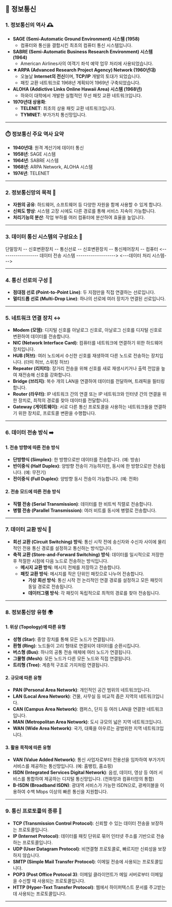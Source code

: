 ## 📡 정보통신

### 1. 정보통신의 역사 🕰️
*   **SAGE (Semi-Automatic Ground Environment) 시스템 (1958)**
    *   컴퓨터와 통신을 결합시킨 최초의 컴퓨터 통신 시스템입니다.
*   **SABRE (Semi-Automatic Business Research Environment) 시스템 (1964)**
    *   American Airlines사의 여객기 좌석 예약 업무 처리에 사용되었습니다.
*   **★ARPA (Advanced Research Project Agency) Network (1960년대)**
    *   오늘날 **Internet의 전신**이며, **TCP/IP** 개발의 토대가 되었습니다.
    *   패킷 교환 네트워크로 1968년 계획되어 1969년 구축되었습니다.
*   **ALOHA (Addictive Links Online Hawaii Area) 시스템 (1968년)**
    *   하와이 대학에서 개발한 실험적인 무선 패킷 교환 네트워크입니다.
*   **1970년대 상용화**:
    *   **TELENET**: 최초의 상용 패킷 교환 네트워크입니다.
    *   **TYMNET**: 부가가치 통신망입니다.

---

### ⏱️ 정보통신 주요 역사 요약
*   **1940년대**: 원격 계산기에 데이터 통신
*   **1958년**: SAGE 시스템
*   **1964년**: SABRE 시스템
*   **1968년**: ARPA Network, ALOHA 시스템
*   **1974년**: TELENET

---

### 2. 정보통신망의 목적 🎯
*   **자원의 공유**: 하드웨어, 소프트웨어 등 다양한 자원을 함께 사용할 수 있게 합니다.
*   **신뢰도 향상**: 시스템 고장 시에도 다른 경로를 통해 서비스 지속이 가능합니다.
*   **처리기능의 분산**: 작업 부하를 여러 컴퓨터에 분산하여 효율을 높입니다.

---

### 3. 데이터 통신 시스템의 구성요소 🔗
단말장치 -- 신호변환장치 -- 통신선로 -- 신호변환장치 -- 통신제어장치 -- 컴퓨터
<------------------ 데이터 전송 시스템 -------------------> <---데이터 처리 시스템--->


---

### 4. 통신 선로의 구성 🔌
*   **점대점 선로 (Point-to-Point Line)**: 두 지점만을 직접 연결하는 선로입니다.
*   **멀티드롭 선로 (Multi-Drop Line)**: 하나의 선로에 여러 장치가 연결된 선로입니다.

---

### 5. 네트워크 연결 장치 ↔️
*   **Modem (모뎀)**: 디지털 신호를 아날로그 신호로, 아날로그 신호를 디지털 신호로 변환하여 데이터를 전송합니다.
*   **NIC (Network Interface Card)**: 컴퓨터를 네트워크에 연결하기 위한 하드웨어 장치입니다.
*   **HUB (허브)**: 여러 노드에서 수신한 신호를 재생하여 다른 노드로 전송하는 장치입니다. (더미 허브, 스위칭 허브)
*   **Repeater (리피터)**: 장거리 전송을 위해 신호를 새로 재생시키거나 출력 전압을 높여 재전송해 신호를 강화합니다.
*   **Bridge (브리지)**: 복수 개의 LAN을 연결하여 데이터를 전달하며, 트래픽을 필터링합니다.
*   **Router (라우터)**: IP 네트워크 간의 연결 또는 IP 네트워크와 인터넷 간의 연결을 위한 장치로, 최적의 경로를 찾아 데이터를 전달합니다.
*   **Gateway (게이트웨이)**: 서로 다른 통신 프로토콜을 사용하는 네트워크들을 연결하기 위한 장치로, 프로토콜 변환을 수행합니다.

---

### 6. 데이터 전송 방식 ➡️
#### 1. 전송 방향에 따른 전송 방식
*   **단방향식 (Simplex)**: 한 방향으로만 데이터를 전송합니다. (예: 방송)
*   **반이중식 (Half Duplex)**: 양방향 전송이 가능하지만, 동시에 한 방향으로만 전송됩니다. (예: 무전기)
*   **전이중식 (Full Duplex)**: 양방향 동시 전송이 가능합니다. (예: 전화)

#### 2. 전송 모드에 따른 전송 방식
*   **직렬 전송 (Serial Transmission)**: 데이터를 한 비트씩 직렬로 전송합니다.
*   **병렬 전송 (Parallel Transmission)**: 여러 비트를 동시에 병렬로 전송합니다.

---

### 7. 데이터 교환 방식 🔄
*   **회선 교환 (Circuit Switching) 방식**: 통신 시작 전에 송신자와 수신자 사이에 물리적인 전용 통신 경로를 설정하고 통신하는 방식입니다.
*   **축적 교환 (Store-and-Forward Switching) 방식**: 데이터를 일시적으로 저장한 후 적절한 시점에 다음 노드로 전송하는 방식입니다.
    *   **메시지 교환 방식**: 메시지 전체를 저장하고 전송합니다.
    *   **패킷 교환 방식**: 메시지를 작은 단위인 패킷으로 나누어 전송합니다.
        *   **가상 회선 방식**: 통신 시작 전 논리적인 연결 경로를 설정하고 모든 패킷이 동일 경로로 전송됩니다.
        *   **데이터그램 방식**: 각 패킷이 독립적으로 최적의 경로를 찾아 전송됩니다.

---

### 8. 정보통신망 유형 🌍
#### 1. 위상 (Topology)에 따른 유형
*   **성형 (Star)**: 중앙 장치를 통해 모든 노드가 연결됩니다.
*   **환형 (Ring)**: 노드들이 고리 형태로 연결되어 데이터를 순환시킵니다.
*   **버스형 (Bus)**: 하나의 공통 전송 매체에 여러 노드가 연결됩니다.
*   **그물형 (Mesh)**: 모든 노드가 다른 모든 노드와 직접 연결됩니다.
*   **트리형 (Tree)**: 계층적 구조로 가지처럼 연결됩니다.

#### 2. 규모에 따른 유형
*   **PAN (Personal Area Network)**: 개인적인 공간 범위의 네트워크입니다.
*   **LAN (Local Area Network)**: 건물, 사무실 등 비교적 좁은 지역의 네트워크입니다.
*   **CAN (Campus Area Network)**: 캠퍼스, 단지 등 여러 LAN을 연결한 네트워크입니다.
*   **MAN (Metropolitan Area Network)**: 도시 규모의 넓은 지역 네트워크입니다.
*   **WAN (Wide Area Network)**: 국가, 대륙을 아우르는 광범위한 지역 네트워크입니다.

#### 3. 활용 목적에 따른 유형
*   **VAN (Value Added Network)**: 통신 사업자로부터 전용선을 임차하여 부가가치 서비스를 제공하는 통신망입니다. (예: 홈뱅킹, 홈쇼핑)
*   **ISDN (Integrated Services Digital Network)**: 음성, 데이터, 영상 등 여러 서비스를 통합하여 제공하는 디지털 통신망입니다. (전화망과 컴퓨터망의 통합)
*   **B-ISDN (Broadband ISDN)**: 광대역 서비스가 가능한 ISDN으로, 광케이블을 이용하여 수백 Mbps 이상의 빠른 통신을 지원합니다.

---

### 9. 통신 프로토콜의 종류 📜
*   **TCP (Transmission Control Protocol)**: 신뢰할 수 있는 데이터 전송을 보장하는 프로토콜입니다.
*   **IP (Internet Protocol)**: 데이터를 패킷 단위로 묶어 인터넷 주소를 기반으로 전송하는 프로토콜입니다.
*   **UDP (User Datagram Protocol)**: 비연결형 프로토콜로, 빠르지만 신뢰성을 보장하지 않습니다.
*   **SMTP (Simple Mail Transfer Protocol)**: 이메일 전송에 사용되는 프로토콜입니다.
*   **POP3 (Post Office Protocol 3)**: 이메일 클라이언트가 메일 서버로부터 이메일을 수신할 때 사용되는 프로토콜입니다.
*   **HTTP (Hyper-Text Transfer Protocol)**: 웹에서 하이퍼텍스트 문서를 주고받는 데 사용되는 프로토콜입니다.

---
